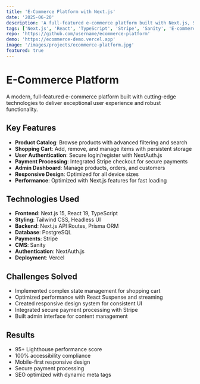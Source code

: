 ```yaml
---
title: 'E-Commerce Platform with Next.js'
date: '2025-06-20'
description: 'A full-featured e-commerce platform built with Next.js, Stripe for payments, and Sanity CMS for content management. Features include product catalog, shopping cart, user authentication, and admin dashboard.'
tags: ['Next.js', 'React', 'TypeScript', 'Stripe', 'Sanity', 'E-commerce']
repo: 'https://github.com/username/ecommerce-platform'
demo: 'https://ecommerce-demo.vercel.app'
image: '/images/projects/ecommerce-platform.jpg'
featured: true
---
```


# E-Commerce Platform

A modern, full-featured e-commerce platform built with cutting-edge technologies to deliver exceptional user experience and robust functionality.

## Key Features

- **Product Catalog**: Browse products with advanced filtering and search
- **Shopping Cart**: Add, remove, and manage items with persistent storage
- **User Authentication**: Secure login/register with NextAuth.js
- **Payment Processing**: Integrated Stripe checkout for secure payments
- **Admin Dashboard**: Manage products, orders, and customers
- **Responsive Design**: Optimized for all device sizes
- **Performance**: Optimized with Next.js features for fast loading

## Technologies Used

- **Frontend**: Next.js 15, React 19, TypeScript
- **Styling**: Tailwind CSS, Headless UI
- **Backend**: Next.js API Routes, Prisma ORM
- **Database**: PostgreSQL
- **Payments**: Stripe
- **CMS**: Sanity
- **Authentication**: NextAuth.js
- **Deployment**: Vercel

## Challenges Solved

- Implemented complex state management for shopping cart
- Optimized performance with React Suspense and streaming
- Created responsive design system for consistent UI
- Integrated secure payment processing with Stripe
- Built admin interface for content management

## Results

- 95+ Lighthouse performance score
- 100% accessibility compliance
- Mobile-first responsive design
- Secure payment processing
- SEO optimized with dynamic meta tags
